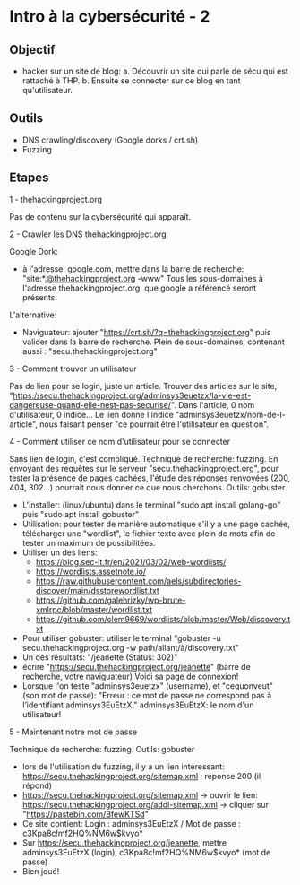 # Intro à la cybersécurité - 2

## Objectif
- hacker sur un site de blog: 
a. Découvrir un site qui parle de sécu qui est rattaché à THP.
b. Ensuite se connecter sur ce blog en tant qu'utilisateur.
 
## Outils
- DNS crawling/discovery (Google dorks / crt.sh)
- Fuzzing 

## Etapes

1 - thehackingproject.org

Pas de contenu sur la cybersécurité qui apparaît.

2 - Crawler les DNS thehackingproject.org

Google Dork:
- à l'adresse: google.com, mettre dans la barre de recherche: "site:*.@thehackingproject.org -www"
Tous les sous-domaines à l'adresse thehackingproject.org, que google a référencé seront présents.

L'alternative:
- Naviguateur: ajouter "https://crt.sh/?q=thehackingproject.org" puis valider dans la barre de recherche.
Plein de sous-domaines, contenant aussi : "secu.thehackingproject.org"

3 - Comment trouver un utilisateur

Pas de lien pour se login, juste un article.
Trouver des articles sur le site, "https://secu.thehackingproject.org/adminsys3euetzx/la-vie-est-dangereuse-quand-elle-nest-pas-securise/".
Dans l'article, 0 nom d'utilisateur, 0 indice... Le lien donne l'indice "adminsys3euetzx/nom-de-l-article", nous faisant penser "ce pourrait être l'utilisateur en question".

4 - Comment utiliser ce nom d'utilisateur pour se connecter

Sans lien de login, c'est compliqué. 
Technique de recherche: fuzzing. En envoyant des requêtes sur le serveur "secu.thehackingproject.org", pour tester la présence de pages cachées, l'étude des réponses renvoyées (200, 404, 302...) pourrait nous donner ce que nous cherchons.
Outils: gobuster
- L'installer: (linux/ubuntu) dans le terminal "sudo apt  install golang-go" puis "sudo apt install gobuster"
- Utilisation: pour tester de manière automatique s'il y a une page cachée, télécharger une "wordlist", le fichier texte avec plein de mots afin de tester un maximum de possibilitées. 
- Utiliser un des liens:
	- https://blog.sec-it.fr/en/2021/03/02/web-wordlists/
	- https://wordlists.assetnote.io/
	- https://raw.githubusercontent.com/aels/subdirectories-discover/main/dsstorewordlist.txt
	- https://github.com/galehrizky/wp-brute-xmlrpc/blob/master/wordlist.txt
	- https://github.com/clem9669/wordlists/blob/master/Web/discovery.txt
- Pour utiliser gobuster: utiliser le terminal "gobuster -u secu.thehackingproject.org  -w  path/allant/à/discovery.txt"
- Un des résultats: "/jeanette (Status: 302)"
- écrire "https://secu.thehackingproject.org/jeanette" (barre de recherche, votre naviguateur) Voici sa page de connexion!
- Lorsque l'on teste "adminsys3euetzx" (username), et "cequonveut" (son mot de passe): "Erreur : ce mot de passe ne correspond pas à l’identifiant adminsys3EuEtzX." adminsys3EuEtzX: le nom d'un utilisateur!

5 - Maintenant notre mot de passe

Technique de recherche: fuzzing.
Outils: gobuster
- lors de l'utilisation du fuzzing, il y a un lien intéressant: https://secu.thehackingproject.org/sitemap.xml : réponse 200 (il répond)
- https://secu.thehackingproject.org/sitemap.xml -> ouvrir le lien: https://secu.thehackingproject.org/addl-sitemap.xml -> cliquer sur "https://pastebin.com/BfewKTSd"
- Ce site contient: Login : adminsys3EuEtzX / Mot de passe : c3Kpa8c!mf2HQ%NM6w$kvyo*
- Sur https://secu.thehackingproject.org/jeanette, mettre adminsys3EuEtzX (login), c3Kpa8c!mf2HQ%NM6w$kvyo* (mot de passe)
- Bien joué!
